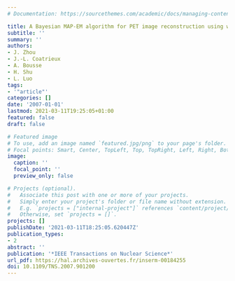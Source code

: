 ```yaml
---
# Documentation: https://sourcethemes.com/academic/docs/managing-content/

title: A Bayesian MAP-EM algorithm for PET image reconstruction using wavelet transform
subtitle: ''
summary: ''
authors:
- J. Zhou
- J.-L. Coatrieux
- A. Bousse
- H. Shu
- L. Luo
tags:
- '"article"'
categories: []
date: '2007-01-01'
lastmod: 2021-03-11T19:25:05+01:00
featured: false
draft: false

# Featured image
# To use, add an image named `featured.jpg/png` to your page's folder.
# Focal points: Smart, Center, TopLeft, Top, TopRight, Left, Right, BottomLeft, Bottom, BottomRight.
image:
  caption: ''
  focal_point: ''
  preview_only: false

# Projects (optional).
#   Associate this post with one or more of your projects.
#   Simply enter your project's folder or file name without extension.
#   E.g. `projects = ["internal-project"]` references `content/project/deep-learning/index.md`.
#   Otherwise, set `projects = []`.
projects: []
publishDate: '2021-03-11T18:25:05.620447Z'
publication_types:
- 2
abstract: ''
publication: '*IEEE Transactions on Nuclear Science*'
url_pdf: https://hal.archives-ouvertes.fr/inserm-00184255
doi: 10.1109/TNS.2007.901200
---
```

